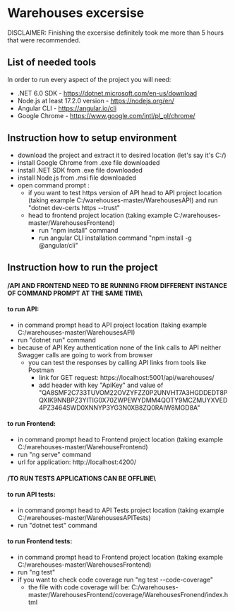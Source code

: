 # Warehouses excersise
DISCLAIMER: Finishing the excersise definitely took me more than 5 hours that were recommended.

## List of needed tools
In order to run every aspect of the project you will need:
- .NET 6.0 SDK - https://dotnet.microsoft.com/en-us/download
- Node.js at least 17.2.0 version - https://nodejs.org/en/
- Angular CLI - https://angular.io/cli
- Google Chrome - https://www.google.com/intl/pl_pl/chrome/

## Instruction how to setup environment
- download the project and extract it to desired location (let's say it's C:/)
- install Google Chrome from .exe file downloaded
- install .NET SDK from .exe file downloaded
- install Node.js from .msi file downloaded
- open command prompt :
  - if you want to test https version of API head to API project location (taking example C:/warehouses-master/WarehousesAPI) and run "dotnet dev-certs https --trust"
  - head to frontend project location (taking example C:/warehouses-master/WarehousesFrontend)
    - run "npm install" command
    - run angular CLI installation command "npm install -g @angular/cli"
    
## Instruction how to run the project

#### /API AND FRONTEND NEED TO BE RUNNING FROM DIFFERENT INSTANCE OF COMMAND PROMPT AT THE SAME TIME\

#### to run API:
- in command prompt head to API project location (taking example C:/warehouses-master/WarehousesAPI)
- run "dotnet run" command
- because of API Key authentication none of the link calls to API neither Swagger calls are going to work from browser
  - you can test the responses by calling API links from tools like Postman
    - link for GET request: https://localhost:5001/api/warehouses/
    - add header with key "ApiKey" and value of "QA8SMF2C733TUVOM22OVZYFZZ0P2UNVHT7A3HGDDEDT8PQXIK9NNBPZ3YITIG0X70ZWPEWYDMM4QOTY9MCZMUYXVED4PZ3464SWD0XNNYP3YG3N0XB8ZQ0RAIW8MGD8A"
 
#### to run Frontend:
- in command prompt head to Frontend project location (taking example C:/warehouses-master/WarehouseFrontend)
- run "ng serve" command
- url for application: http://localhost:4200/

#### /TO RUN TESTS APPLICATIONS CAN BE OFFLINE\

#### to run API tests:
- in command prompt head to API Tests project location (taking example C:/warehouses-master/WarehousesAPITests)
- run "dotnet test" command

#### to run Frontend tests:
- in command prompt head to Frontend project location (taking example C:/warehouses-master/WarehousesFrontend)
- run "ng test"
- if you want to check code coverage run "ng test --code-coverage"
  - the file with code coverage will be: C:/warehouses-master/WarehousesFrontend/coverage/WarehousesFronend/index.html